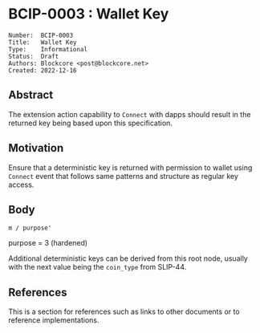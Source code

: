 # BCIP-0003 : Wallet Key

```
Number:  BCIP-0003
Title:   Wallet Key
Type:    Informational
Status:  Draft
Authors: Blockcore <post@blockcore.net>
Created: 2022-12-16
```

## Abstract

The extension action capability to `Connect` with dapps should result in the returned key being based upon this specification.

## Motivation

Ensure that a deterministic key is returned with permission to wallet using `Connect` event that follows same patterns and
structure as regular key access.

## Body

`m / purpose'`

purpose = 3 (hardened)

Additional deterministic keys can be derived from this root node, usually with the next value being the `coin_type` from SLIP-44.

## References

This is a section for references such as links to other documents or to reference implementations.
